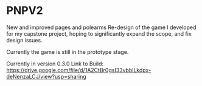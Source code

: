 # PNPV2
New and improved pages and polearms
Re-design of the game I developed for my capstone project, hoping to significantly expand the scope, and fix design issues.

Currently the game is still in the prototype stage.

Currently in version 0.3.0
Link to Build: https://drive.google.com/file/d/1A2CtBr0gsI33vbblLkdpx-deNenzaLCJ/view?usp=sharing
